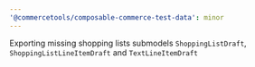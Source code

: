 ```yaml
---
'@commercetools/composable-commerce-test-data': minor
---
```


Exporting missing shopping lists submodels `ShoppingListDraft`, `ShoppingListLineItemDraft` and `TextLineItemDraft`
